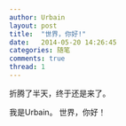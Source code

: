 ```yaml
---
author: Urbain
layout: post
title:  "世界，你好!"
date:   2014-05-20 14:26:45
categories: 随笔
comments: true
thread: 1
---
```


折腾了半天，终于还是来了。

我是Urbain。
世界，你好！